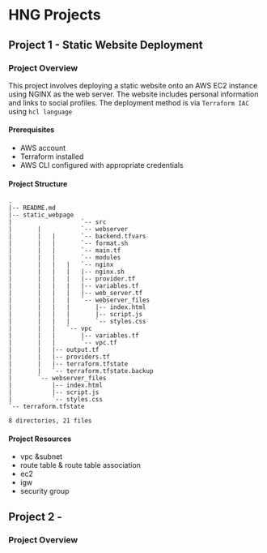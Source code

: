 # HNG Projects

## Project 1 - Static Website Deployment

### Project Overview

This project involves deploying a static website onto an AWS EC2 instance using NGINX as the web server. The website includes personal information and links to social profiles. The deployment method is via `Terraform IAC` using `hcl language`

#### Prerequisites

- AWS account
- Terraform installed
- AWS CLI configured with appropriate credentials

#### Project Structure
```plaintext
.
|-- README.md
|-- static_webpage
|                   `-- src
|       |           `-- webserver
|       |   |       `-- backend.tfvars
|       |   |       `-- format.sh
|       |   |       `-- main.tf
|       |   |       `-- modules
|       |   |   |   `-- nginx
|       |   |   |   |-- nginx.sh
|       |   |   |   |-- provider.tf
|       |   |   |   |-- variables.tf
|       |   |   |   |-- web_server.tf
|       |   |   |   `-- webserver_files
|       |   |   |       |-- index.html
|       |   |   |       |-- script.js
|       |   |   |       `-- styles.css
|       |   |   `-- vpc
|       |   |       |-- variables.tf
|       |   |       `-- vpc.tf
|       |   |-- output.tf
|       |   |-- providers.tf
|       |   |-- terraform.tfstate
|       |   `-- terraform.tfstate.backup
|       `-- webserver_files
|           |-- index.html
|           |-- script.js
|           `-- styles.css
`-- terraform.tfstate

8 directories, 21 files

```

#### Project Resources
- vpc &subnet
- route table & route table association
- ec2
- igw
- security group


## Project 2 - 

### Project Overview